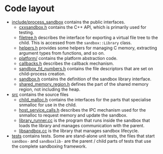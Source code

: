 # Code layout

 - [include/process_sandbox](../include/process_sandbox) contains the public interfaces.
   - [cxxsandbox.h](../include/process_sandbox/cxxsandbox.h) contains the C++ API, which is primarily used for testing.
   - [filetree.h](../include/process_sandbox/filetree.h) describes the interface for exporting a virtual file tree to the child.
     This is accessed from the `sandbox::Library` class.
   - [helpers.h](../include/process_sandbox/helpers.h) provides some helpers for managing C memory, extracting argument types from functions, and so on.
   - [platform/](../include/process_sandbox/platform) contains the platform abstraction code.
   - [callbacks.h](../include/process_sandbox/callbacks.h) describes the callback mechanism.
   - [sandbox_fd_numbers.h](../include/process_sandbox/sandbox_fd_numbers.h) contains the file descriptors that are set on child-process creation.
   - [sandbox.h](../include/process_sandbox/sandbox.h) contains the definition of the sandbox library interface.
   - [shared_memory_region.h](../include/process_sandbox/shared_memory_region.h) defines the part of the shared memory region, not including the heap.
 - [src](src) contains the source files
   - [child_malloc.h](../src/child_malloc.h) contains the interfaces for the parts that specialise snmalloc for use in the child.
   - [host_service_calls.h](../src/host_service_calls.h) describes the IPC mechanism used for the snmalloc to request memory and update the sandbox.
   - [library_runner.cc](../src/library_runner.cc) is the program that runs inside the sandbox that loads the library and manages communication with the parent.
   - [libsandbox.cc](../src/libsandbox.cc) is the library that manages sandbox lifecycle.
 - [tests](../tests) contains tests.
   Some are stand-alone unit tests, the files that start `sandbox-` and `sandboxlib-` are the parent / child parts of tests that use the complete sandboxing framework.
